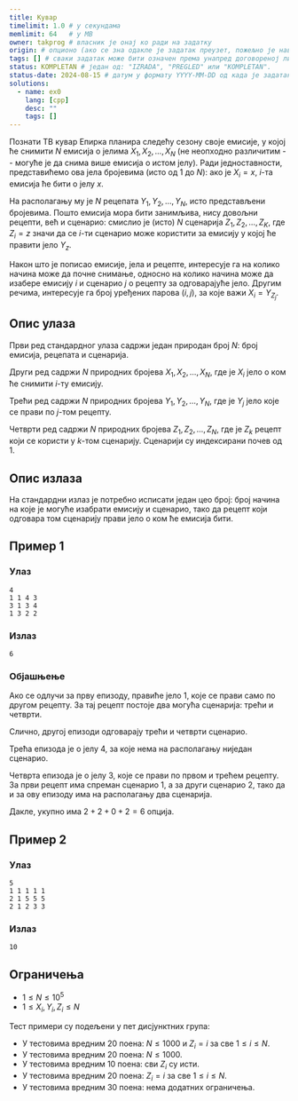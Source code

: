 ```yaml
---
title: Кувар
timelimit: 1.0 # у секундама
memlimit: 64   # y MB
owner: takprog # власник је онај ко ради на задатку
origin: # опционо (ако се зна одакле је задатак преузет, пожељно је навести извор)
tags: [] # сваки задатак може бити означен према унапред договореној листи ознака
status: KOMPLETAN # један од: "IZRADA", "PREGLED" или "KOMPLETAN".
status-date: 2024-08-15 # датум у формату YYYY-MM-DD од када је задатак у наведеном статусу
solutions:
  - name: ex0
    lang: [cpp]
    desc: ""
    tags: []
---
```


Познати ТВ кувар Епирка планира следећу сезону своје емисије, у којој ће снимити $N$ емисија о јелима $X_1, X_2, \dots, X_N$ (не неопходно различитим -- могуће је да снима више емисија о истом јелу). Ради једноставности, представићемо ова јела бројевима (исто од $1$ до $N$): ако је $X_i = x$, $i$-та емисија ће бити о јелу $x$.

На располагању му је $N$ рецепата $Y_1, Y_2, \dots, Y_N$, исто представљени бројевима. Пошто емисија мора бити занимљива, нису довољни рецепти, већ и сценарио: смислио је (исто) $N$ сценарија $Z_1, Z_2, \dots, Z_K$, где $Z_i = z$ значи да се $i$-ти сценарио може користити за емисију у којој ће правити јело $Y_{z}$.

Након што је пописао емисије, јела и рецепте, интересује га на колико начина може да почне снимање, односно на колико начина може да изабере емисију $i$ и сценарио $j$ о рецепту за одговарајуће јело. Другим речима, интересује га број уређених парова $(i, j)$, за које важи $X_i = Y_{Z_j}$.

## Опис улаза

Први ред стандардног улаза садржи један природан број $N$: број емисија, рецепата и сценарија.

Други ред садржи $N$ природних бројева $X_1, X_2, \dots, X_N$, где је $X_i$ јело о ком ће снимити $i$-ту емисију.

Трећи ред садржи $N$ природних бројева $Y_1, Y_2, \dots, Y_N$, где је $Y_ј$ јело које се прави по $ј$-том рецепту.

Четврти ред садржи $N$ природних бројева $Z_1, Z_2, \dots, Z_N$, где је $Z_k$ рецепт који се користи у $k$-том сценарију. Сценарији су индексирани почев од 1.

## Опис излаза

На стандардни излаз је потребно исписати један цео број: број начина на које је могуће изабрати емисију и сценарио, тако да рецепт који одговара том сценарију прави јело о ком ће емисија бити.

## Пример 1

### Улаз

```
4
1 1 4 3
3 1 3 4
1 3 2 2
```

### Излаз

```
6
```

### Објашњење

Ако се одлучи за прву епизоду, правиће јело $1$, које се прави само по другом рецепту. За тај рецепт постоје два могућа сценарија: трећи и четврти.

Слично, другој епизоди одговарају трећи и четврти сценарио.

Трећа епизода је о јелу $4$, за које нема на располагању ниједан сценарио.

Четврта епизода је о јелу $3$, које се прави по првом и трећем рецепту. За први рецепт има спреман сценарио $1$, а за други сценарио $2$, тако да и за ову епизоду има на располагању два сценарија.

Дакле, укупно има $2 + 2 + 0 + 2 = 6$ опција.

## Пример 2

### Улаз

```
5
1 1 1 1 1
2 1 5 5 5
2 1 2 3 3
```

### Излаз

```
10
```

## Ограничења

- $1 \leq N \leq 10^5$
- $1 \leq X_i, Y_i, Z_i \leq N$

Тест примери су подељени у пет дисјунктних група:

- У тестовима вредним 20 поена: $N \leq 1000$ и $Z_i = i$ за све $1 \leq i \leq N$.
- У тестовима вредним 20 поена: $N \leq 1000$.
- У тестовима вредним 10 поена: сви $Z_i$ су исти.
- У тестовима вредним 20 поена: $Z_i = i$ за све $1 \leq i \leq N$.
- У тестовима вредним 30 поена: нема додатних ограничења.
